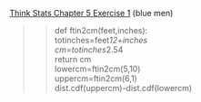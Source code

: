 [Think Stats Chapter 5 Exercise 1](http://greenteapress.com/thinkstats2/html/thinkstats2006.html#toc50) (blue men)

>>def ftin2cm(feet,inches):  
    totinches=feet*12+inches  
    cm=totinches*2.54  
    return cm  
lowercm=ftin2cm(5,10)  
uppercm=ftin2cm(6,1)  
dist.cdf(uppercm)-dist.cdf(lowercm)
